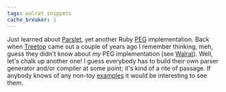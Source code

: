 ```yaml
---
tags: walrat snippets
cache_breaker: 1
---
```


Just learned about [Parslet](http://kschiess.github.com/parslet/), yet another Ruby [PEG](/wiki/PEG) implementation. Back when [Treetop](http://treetop.rubyforge.org/) came out a couple of years ago I remember thinking, meh, guess they didn't know about *my* PEG implementation (see [Walrat](/wiki/Walrat)). Well, let's chalk up another one! I guess everybody has to build their own parser generator and/or compiler at some point; it's kind of a rite of passage. If anybody knows of any non-toy [examples](https://github.com/kschiess/parslet/tree/master/example/) it would be interesting to see them.
